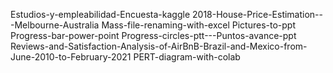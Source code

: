 Estudios-y-empleabilidad-Encuesta-kaggle 
2018-House-Price-Estimation---Melbourne-Australia 
Mass-file-renaming-with-excel
Pictures-to-ppt
Progress-bar-power-point
Progress-circles-ptt---Puntos-avance-ppt
Reviews-and-Satisfaction-Analysis-of-AirBnB-Brazil-and-Mexico-from-June-2010-to-February-2021
PERT-diagram-with-colab